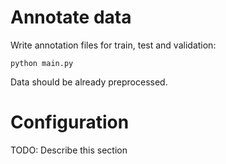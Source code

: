 # Annotate data

Write annotation files for train, test and validation:

`python main.py`

Data should be already preprocessed.

# Configuration

TODO: Describe this section